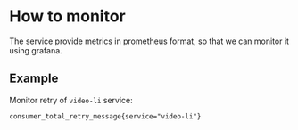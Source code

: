 How to monitor
====

The service provide metrics in prometheus format, so that we can monitor it using
grafana.

## Example

Monitor retry of `video-li` service:

    consumer_total_retry_message{service="video-li"}

